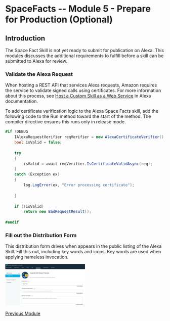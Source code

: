 # SpaceFacts -- Module 5 - Prepare for Production (Optional)

## Introduction

The Space Fact Skill is not yet ready to submit for publication on Alexa. This modules discusses the additional requirements to fulfill before a skill can be submitted to Alexa for review.

### Validate the Alexa Request

When hosting a REST API that services Alexa requests, Amazon requires the service to validate signed calls using certificates. For more information about this process, see [Host a Custom Skill as a Web Service](https://developer.amazon.com/docs/custom-skills/host-a-custom-skill-as-a-web-service.html) in Alexa documentation.

To add certificate verification logic to the Alexa Space Facts skill, add the following code to the Run method toward the start of the method. The compiler directive ensures this runs only in release mode. 

``` C#
#if !DEBUG
    IAlexaRequestVerifier reqVerifier = new AlexaCertificateVerifier();
    bool isValid = false;

    try
    {
        isValid = await reqVerifier.IsCertificateValidAsync(req);
    }
    catch (Exception ex)
    {
        log.LogError(ex, "Error processing certificate");

    }

    if (!isValid)
        return new BadRequestResult();

#endif
``` 

### Fill out the Distribution Form

This distribution form drives when appears in the public listing of the Alexa Skill. Fill this out, including key words and icons. Key words are used when applying nameless invocation.

 <img src="/docs/images/SkillPublish01.png?raw=true" width="50%"/>

[Previous Module](/docs/spacefactstutorial/SpaceFactsTutorial04.md)